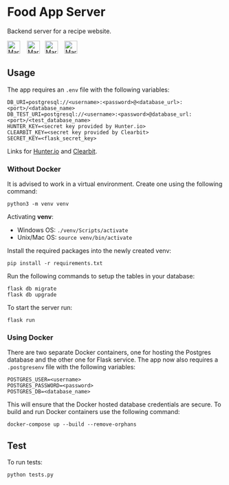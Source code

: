 # Food App Server
Backend server for a recipe website.

<img src="https://cdn3.iconfinder.com/data/icons/logos-and-brands-adobe/512/267_Python-512.png"
     alt="Markdown Node icon"
     height="30px"
/>&nbsp;&nbsp;&nbsp;
<img src="https://cdn.onlinewebfonts.com/svg/img_437027.png"
     alt="Markdown Node icon"
     height="30px"
/>&nbsp;&nbsp;
<img src="https://wiki.postgresql.org/images/a/a4/PostgreSQL_logo.3colors.svg"
     alt="Markdown Node icon"
     height="30px"
/>&nbsp;&nbsp;&nbsp;
<img src="https://www.docker.com/sites/default/files/d8/2019-07/horizontal-logo-monochromatic-white.png"
     alt="Markdown Node icon"
     height="30px"
/>

## Usage

The app requires an `.env` file with the following variables:
```
DB_URI=postgresql://<username>:<password>@<database_url>:<port>/<database_name>
DB_TEST_URI=postgresql://<username>:<password>@database_url:<port>/<test_database_name>
HUNTER_KEY=<secret key provided by Hunter.io>
CLEARBIT_KEY=<secret key provided by Clearbit>
SECRET_KEY=<flask_secret_key>
```
Links for [Hunter.io](https://hunter.io/) and [Clearbit](https://clearbit.com/).

### Without Docker
It is advised to work in a virtual environment. Create one using the following command:
```
python3 -m venv venv
```

Activating **venv**:
- Windows OS: `./venv/Scripts/activate`
- Unix/Mac OS: `source venv/bin/activate`

Install the required packages into the newly created venv:
```
pip install -r requirements.txt
```

Run the following commands to setup the tables in your database:
```
flask db migrate
flask db upgrade
```

To start the server run:
```
flask run
```

### Using Docker
There are two separate Docker containers, one for hosting the Postgres database and the other one for Flask service.
The app now also requires a `.postgresenv` file with the following variables:
```
POSTGRES_USER=<username>
POSTGRES_PASSWORD=<password>
POSTGRES_DB=<database_name>
```
This will ensure that the Docker hosted database credentials are secure.
To build and run Docker containers use the following command:
```
docker-compose up --build --remove-orphans
```
## Test
To run tests:
```
python tests.py
```

